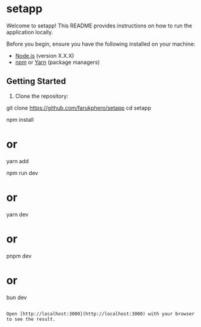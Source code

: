  # setapp

Welcome to setapp! This README provides instructions on how to run the application locally.

Before you begin, ensure you have the following installed on your machine:

- [Node.js](https://nodejs.org/) (version X.X.X)
- [npm](https://www.npmjs.com/) or [Yarn](https://yarnpkg.com/) (package managers)

## Getting Started

1. Clone the repository:

 
git clone https://github.com/farukphero/setapp
cd setapp

npm install
# or
yarn add


npm run dev
# or
yarn dev
# or
pnpm dev
# or
bun dev
```

Open [http://localhost:3000](http://localhost:3000) with your browser to see the result.

 
 
 

